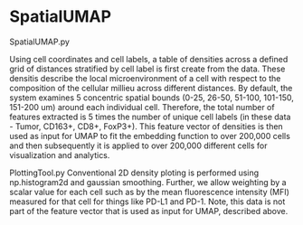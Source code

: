 # SpatialUMAP

SpatialUMAP.py

Using cell coordinates and cell labels, a table of densities across a defined grid of distances stratified by cell label is first create from the data. These densitis describe the local microenvironment of a cell with respect to the composition of the cellular millieu across different distances. By default, the system examines 5 concentric spatial bounds (0-25, 26-50, 51-100, 101-150, 151-200 um) around each individual cell. Therefore, the total number of features extracted is 5 times the number of unique cell labels (in these data - Tumor, CD163+, CD8+, FoxP3+). This feature vector of densities is then used as input for UMAP to fit the embedding function to over 200,000 cells and then subsequently it is applied to over 200,000 different cells for visualization and analytics. 

PlottingTool.py
Conventional 2D density ploting is performed using np.histogram2d and gaussian smoothing. Further, we allow weighting by a scalar value for each cell such as by the mean fluorescence intensity (MFI) measured for that cell for things like PD-L1 and PD-1. Note, this data is not part of the feature vector that is used as input for UMAP, described above.

